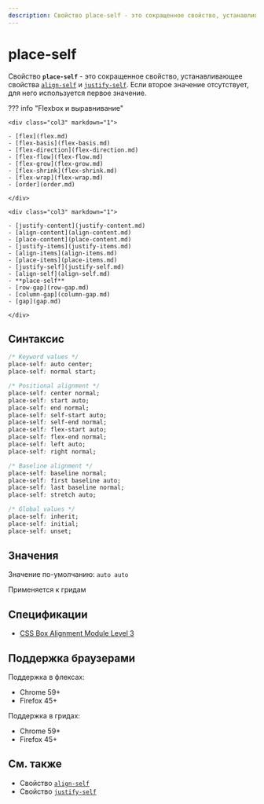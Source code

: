 ```yaml
---
description: Свойство place-self - это сокращенное свойство, устанавливающее свойства align-self и justify-self
---
```


# place-self

Свойство **`place-self`** - это сокращенное свойство, устанавливающее свойства [`align-self`](align-self.md) и [`justify-self`](justify-self.md). Если второе значение отсутствует, для него используется первое значение.

??? info "Flexbox и выравнивание"

    <div class="col3" markdown="1">

    - [flex](flex.md)
    - [flex-basis](flex-basis.md)
    - [flex-direction](flex-direction.md)
    - [flex-flow](flex-flow.md)
    - [flex-grow](flex-grow.md)
    - [flex-shrink](flex-shrink.md)
    - [flex-wrap](flex-wrap.md)
    - [order](order.md)

    </div>

    <div class="col3" markdown="1">

    - [justify-content](justify-content.md)
    - [align-content](align-content.md)
    - [place-content](place-content.md)
    - [justify-items](justify-items.md)
    - [align-items](align-items.md)
    - [place-items](place-items.md)
    - [justify-self](justify-self.md)
    - [align-self](align-self.md)
    - **place-self**
    - [row-gap](row-gap.md)
    - [column-gap](column-gap.md)
    - [gap](gap.md)

    </div>

## Синтаксис

```css
/* Keyword values */
place-self: auto center;
place-self: normal start;

/* Positional alignment */
place-self: center normal;
place-self: start auto;
place-self: end normal;
place-self: self-start auto;
place-self: self-end normal;
place-self: flex-start auto;
place-self: flex-end normal;
place-self: left auto;
place-self: right normal;

/* Baseline alignment */
place-self: baseline normal;
place-self: first baseline auto;
place-self: last baseline normal;
place-self: stretch auto;

/* Global values */
place-self: inherit;
place-self: initial;
place-self: unset;
```

## Значения

Значение по-умолчанию: `auto auto`

Применяется к гридам

## Спецификации

- [CSS Box Alignment Module Level 3](https://drafts.csswg.org/css-align-3/#place-self-property)

## Поддержка браузерами

Поддержка в флексах:

- Chrome 59+
- Firefox 45+

Поддержка в гридах:

- Chrome 59+
- Firefox 45+

## См. также

- Свойство [`align-self`](align-self.md)
- Свойство [`justify-self`](justify-self.md)
